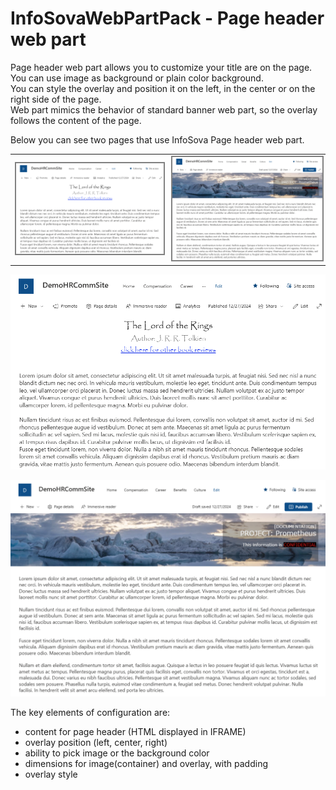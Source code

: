 # InfoSovaWebPartPack - Page header web part

Page header web part allows you to customize your title are on the page.<br/>
You can use image as background or plain color background.<br/>
You can style the overlay and position it on the left, in the center or on the right side of the page.<br/>
Web part mimics the behavior of standard banner web part, so the overlay follows the content of the page.

Below you can see two pages that use InfoSova Page header web part.

<table>
<tr><td>
<img src= "ScreenPageHeader1.png" alt="Example of the Page Header web part 1" style="border: 2px solid grey;">
</td>
<td>
<img src= "ScreenPageHeader2.png" alt="Example of the Page Header web part 2" style="border: 2px solid grey;">
</td>
</tr>
</table>

![Example of the Page Header web part 1](ScreenPageHeader1.png)

![Example of the Page Header web part 2](ScreenPageHeader2.png)

The key elements of configuration are:
- content for page header (HTML displayed in IFRAME)
- overlay position (left, center, right)
- ability to pick image or the background color
- dimensions for image(container) and overlay, with padding
- overlay style
